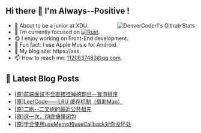 ## Hi there 👋 I'm Always--Positive !
<div>
  <img alt="DenverCoder1's Github Stats" src="https://denvercoder1-github-readme-stats.vercel.app/api?username=qq1120637483&show_icons=true&count_private=true&theme=react&hide_border=true&hide_title=true&bg_color=1F222E&title_color=F85D7F&icon_color=F8D866" align= "right" />

- 🎒 About to be a junior at XDU. 
- 🔬 I’m currently focused on [![Rust](https://img.shields.io/badge/Rust-000000?logo=rust)](https://). 
- 😋 I enjoy working on Front-End development.
- 🎵 Fun fact: I use Apple Music for Android.
- 📝 My blog site: https://xxx.
- 📫 How to reach me:  1120637483@qq.com.
</div>  


## 📕 Latest Blog Posts

<!-- BLOG-POST-LIST:START -->
- [[原]前端面试不会直接挂掉的题目--冒泡排序](https://blog.csdn.net/sinat_41696687/article/details/120197883)
- [[原]LeetCode——LRU 缓存机制（借助Map）](https://blog.csdn.net/sinat_41696687/article/details/120159864)
- [[原]二刷--二叉树的最近公共祖先](https://blog.csdn.net/sinat_41696687/article/details/120095654)
- [[原]这一次，彻底搞懂闭包](https://blog.csdn.net/sinat_41696687/article/details/120064549)
- [[原]学会使用useMemo和useCallback对你没坏处](https://blog.csdn.net/sinat_41696687/article/details/120010434)
<!-- BLOG-POST-LIST:END -->









